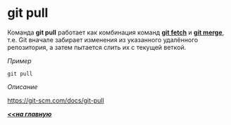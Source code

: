 # git pull

Команда **git pull** работает как комбинация команд [**git fetch**](./fetch.md) и [**git merge**](./merge.md), т.е. Git вначале забирает изменения из указанного удалённого репозитория, а затем пытается слить их с текущей веткой.

*Пример*
```hash = 
git pull
```
*Описание*

https://git-scm.com/docs/git-pull

***[<<на главную](./readme.md)***